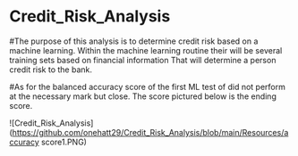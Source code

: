 # Credit_Risk_Analysis

#The purpose of this analysis is to determine credit risk based on a machine learning.
Within the machine learning routine their will be several training sets based on financial information 
That will determine a person credit risk to the bank. 
                                                                           



#As for the balanced accuracy score of the first ML test of did not perform at the necessary mark but close.
The score pictured below is the ending score.


![Credit_Risk_Analysis](https://github.com/onehatt29/Credit_Risk_Analysis/blob/main/Resources/accuracy score1.PNG)
   


